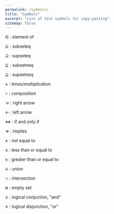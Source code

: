 ```yaml
---
permalink: /symbols/
title: "Symbols"
excerpt: "List of text symbols for copy-pasting"
sitemap: false
---
```


∈ : element of

⊆ : subseteq

⊇ : supseteq

⊊ : subsetneq

⊋ : supsetneq

× : times/multiplication

∘ : composition

→ : right arrow

← : left arrow

⇔ : if and only if

⇒ : implies

≠ : not equal to

≤ : less than or equal to

≥ : greater than or equal to

∪ : union

∩ : intersection

∅ : empty set

∧ : logical conjuction, "and"

∨ : logical disjunction, "or"
